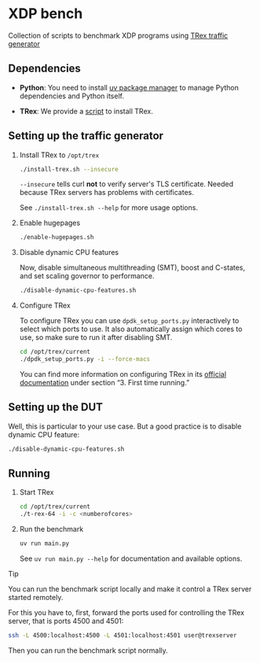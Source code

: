 # XDP bench

Collection of scripts to benchmark XDP programs using
[TRex traffic generator](https://trex-tgn.cisco.com/)

## Dependencies

- **Python**: You need to install
  [uv package manager](https://docs.astral.sh/uv/) to manage Python dependencies
  and Python itself.

- **TRex**: We provide a [script](install-trex.sh) to install TRex.

## Setting up the traffic generator

1. Install TRex to `/opt/trex`

   ```sh
   ./install-trex.sh --insecure
   ```

   `--insecure` tells curl **not** to verify server's TLS certificate. Needed
   because TRex servers has problems with certificates.

   See `./install-trex.sh --help` for more usage options.

2. Enable hugepages

   ```sh
   ./enable-hugepages.sh
   ```

3. Disable dynamic CPU features

   Now, disable simultaneous multithreading (SMT), boost and C-states, and set
   scaling governor to performance.

   ```sh
   ./disable-dynamic-cpu-features.sh
   ```

4. Configure TRex

   To configure TRex you can use `dpdk_setup_ports.py` interactively to select
   which ports to use. It also automatically assign which cores to use, so make
   sure to run it after disabling SMT.

   ```sh
   cd /opt/trex/current
   ./dpdk_setup_ports.py -i --force-macs
   ```

   You can find more information on configuring TRex in its
   [official documentation](https://trex-tgn.cisco.com/trex/doc/trex_manual.html)
   under section “3. First time running.”

## Setting up the DUT

Well, this is particular to your use case. But a good practice is to disable
dynamic CPU feature:

```sh
./disable-dynamic-cpu-features.sh
```

## Running

1. Start TRex

   ```sh
   cd /opt/trex/current
   ./t-rex-64 -i -c <numberofcores>
   ```

2. Run the benchmark

   ```sh
   uv run main.py
   ```

   See `uv run main.py --help` for documentation and available options.

> [!TIP]
> You can run the benchmark script locally and make it control a TRex server
> started remotely.
>
> For this you have to, first, forward the ports used for controlling the TRex
> server, that is ports 4500 and 4501:
>
> ```sh
> ssh -L 4500:localhost:4500 -L 4501:localhost:4501 user@trexserver
> ```
>
> Then you can run the benchmark script normally.
